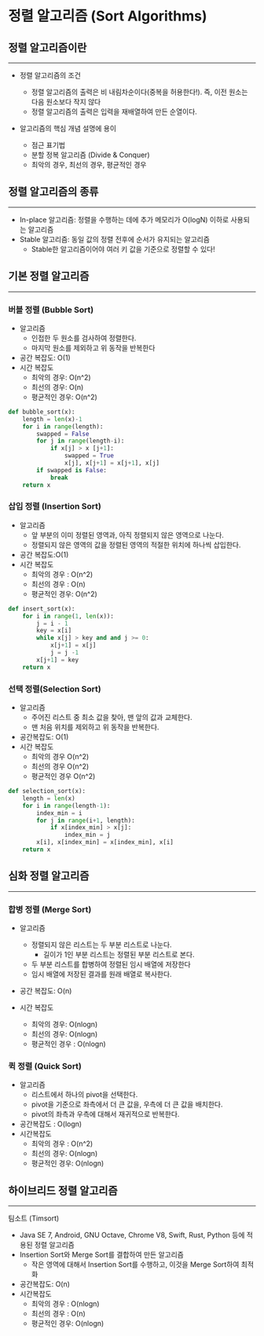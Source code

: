 # 정렬 알고리즘 (Sort Algorithms)

## 정렬 알고리즘이란

---

- 정렬 알고리즘의 조건
    + 정렬 알고리즘의 출력은 비 내림차순이다(중복을 허용한다!). 즉, 이전 원소는 다음 원소보다 작지 않다
    + 정렬 알고리즘의 출력은 입력을 재배열하여 만든 순열이다.
    
- 알고리즘의 핵심 개념 설명에 용이
    + 점근 표기법
    + 분할 정복 알고리즘 (Divide & Conquer)
    + 최악의 경우, 최선의 경우, 평균적인 경우

## 정렬 알고리즘의 종류

---

- In-place 알고리즘: 정렬을 수행하는 데에 추가 메모리가 O(logN) 이하로 사용되는 알고리즘
- Stable 알고리즘: 동일 값의 정렬 전후에 순서가 유지되는 알고리즘
    + Stable한 알고리즘이어야 여러 키 값을 기준으로 정렬할 수 있다!

## 기본 정렬 알고리즘

---

### 버블 정렬 (Bubble Sort)
- 알고리즘
    + 인접한 두 원소를 검사하여 정렬한다.
    + 마지막 원소를 제외하고 위 동작을 반복한다
- 공간 복잡도: O(1)
- 시간 복잡도
    + 최악의 경우: O(n^2)
    + 최선의 경우: O(n)
    + 평균적인 경우: O(n^2)
    
```python
def bubble_sort(x):
    length = len(x)-1
    for i in range(length):
        swapped = False
        for j in range(length-i):
            if x[j] > x [j+1]:
                swapped = True
                x[j], x[j+1] = x[j+1], x[j]
        if swapped is False:
            break
    return x
```

### 삽입 정렬 (Insertion Sort)

- 알고리즘
    + 앞 부분의 이미 정렬된 영역과, 아직 정렬되지 않은 영역으로 나눈다.
    + 정렬되지 않은 영역의 값을 정렬된 영역의 적절한 위치에 하나씩 삽입한다.
- 공간 복잡도:O(1)
- 시간 복잡도
    + 최악의 경우 : O(n^2)
    + 최선의 경우 : O(n)
    + 평균적인 경우: O(n^2)
    
```python
def insert_sort(x):
    for i in range(1, len(x)):
        j = i - 1
        key = x[i]
        while x[j] > key and and j >= 0:
            x[j+1] = x[j]
            j = j -1
        x[j+1] = key
    return x
```

### 선택 정렬(Selection Sort)

- 알고리즘 
    + 주어진 리스트 중 최소 값을 찾아, 맨 앞의 값과 교체한다.
    + 맨 처음 위치를 제외하고 위 동작을 반복한다.
- 공간복잡도: O(1)
- 시간 복잡도
    + 최악의 경우 O(n^2)
    + 최선의 경우 O(n^2)
    + 평균적인 경우 O(n^2)
    
```python
def selection_sort(x):
    length = len(x)
    for i in range(length-1):
        index_min = i
        for j in range(i+1, length):
            if x[index_min] > x[j]:
                index_min = j
        x[i], x[index_min] = x[index_min], x[i]
    return x
```

## 심화 정렬 알고리즘

---

### 합병 정렬 (Merge Sort)

- 알고리즘
    + 정렬되지 않은 리스트는 두 부분 리스트로 나눈다.
        - 길이가 1인 부분 리스트는 정렬된 부분 리스트로 본다.
    + 두 부분 리스트를 합병하여 정렬된 임시 배열에 저장한다
    + 임시 배열에 저장된 결과를 원래 배열로 복사한다.

- 공간 복잡도: O(n)
- 시간 복잡도
    + 최악의 경우: O(nlogn)
    + 최선의 경우: O(nlogn)
    + 평균적인 경우 : O(nlogn)
    
### 퀵 정렬 (Quick Sort)

- 알고리즘
    + 리스트에서 하나의 pivot을 선택한다.
    + pivot을 기준으로 좌측에서 더 큰 값을, 우측에 더 큰 값을 배치한다.
    + pivot의 좌측과 우측에 대해서 재귀적으로 반복한다.
- 공간복잡도 : O(logn)
- 시간복잡도
    + 최악의 경우 : O(n^2)
    + 최선의 경우: O(nlogn)
    + 평균적인 경우: O(nlogn)
    
    
## 하이브리드 정렬 알고리즘

--- 

팀소트 (Timsort)

- Java SE 7, Android, GNU Octave, Chrome V8, Swift, Rust, Python 등에 적용된 정렬 알고리즘
- Insertion Sort와 Merge Sort를 결합하여 만든 알고리즘
    + 작은 영역에 대해서 Insertion Sort를 수행하고, 이것을 Merge Sort하여 최적화
- 공간복잡도: O(n)
- 시간복잡도
    + 최악의 경우 : O(nlogn)
    + 최선의 경우 : O(n)
    + 평균적인 경우: O(nlogn)
